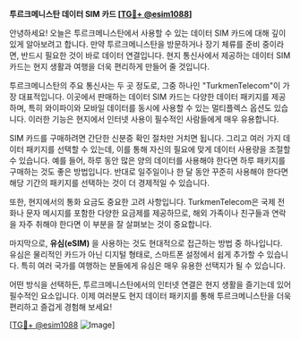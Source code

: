 **투르크메니스탄 데이터 SIM 카드 [[TG💪+ @esim1088](https://t.me/s/esim1088)]**

안녕하세요! 오늘은 투르크메니스탄에서 사용할 수 있는 데이터 SIM 카드에 대해 깊이 있게 알아보려고 합니다. 만약 투르크메니스탄을 방문하거나 장기 체류를 준비 중이라면, 반드시 필요한 것이 바로 데이터 연결입니다. 현지 통신사에서 제공하는 데이터 SIM 카드는 현지 생활과 여행을 더욱 편리하게 만들어 줄 것입니다.

투르크메니스탄의 주요 통신사는 두 곳 정도로, 그중 하나인 "TurkmenTelecom"이 가장 대표적입니다. 이곳에서 판매하는 데이터 SIM 카드는 다양한 데이터 패키지를 제공하며, 특히 와이파이와 모바일 데이터를 동시에 사용할 수 있는 멀티플렉스 옵션도 있습니다. 이러한 기능은 현지에서 인터넷 사용이 필수적인 사람들에게 매우 유용합니다.

SIM 카드를 구매하려면 간단한 신분증 확인 절차만 거치면 됩니다. 그리고 여러 가지 데이터 패키지를 선택할 수 있는데, 이를 통해 자신의 필요에 맞게 데이터 사용량을 조절할 수 있습니다. 예를 들어, 하루 동안 많은 양의 데이터를 사용해야 한다면 하루 패키지를 구매하는 것도 좋은 방법입니다. 반대로 일주일이나 한 달 동안 꾸준히 사용해야 한다면 해당 기간의 패키지를 선택하는 것이 더 경제적일 수 있습니다.

또한, 현지에서의 통화 요금도 중요한 고려 사항입니다. TurkmenTelecom은 국제 전화나 문자 메시지를 포함한 다양한 요금제를 제공하므로, 해외 가족이나 친구들과 연락을 자주 취해야 한다면 이 부분을 잘 살펴보는 것이 중요합니다.

마지막으로, **유심(eSIM)** 을 사용하는 것도 현대적으로 접근하는 방법 중 하나입니다. 유심은 물리적인 카드가 아닌 디지털 형태로, 스마트폰 설정에서 쉽게 추가할 수 있습니다. 특히 여러 국가를 여행하는 분들에게 유심은 매우 유용한 선택지가 될 수 있습니다.

어떤 방식을 선택하든, 투르크메니스탄에서의 인터넷 연결은 현지 생활을 즐기는데 있어 필수적인 요소입니다. 이제 여러분도 현지 데이터 패키지를 통해 투르크메니스탄을 더욱 편리하고 즐겁게 경험해 보세요!

[[TG💪+ @esim1088](https://t.me/s/esim1088) ![Image](https://i.postimg.cc/Y0z9fWf4/image.png)]